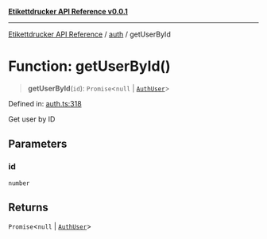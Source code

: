 [**Etikettdrucker API Reference v0.0.1**](../../README.md)

***

[Etikettdrucker API Reference](../../modules.md) / [auth](../README.md) / getUserById

# Function: getUserById()

> **getUserById**(`id`): `Promise`\<`null` \| [`AuthUser`](../interfaces/AuthUser.md)\>

Defined in: [auth.ts:318](https://github.com/JayeshKakkad-Rotoclear/Etikettdruck/blob/main/src/lib/auth.ts#L318)

Get user by ID

## Parameters

### id

`number`

## Returns

`Promise`\<`null` \| [`AuthUser`](../interfaces/AuthUser.md)\>
